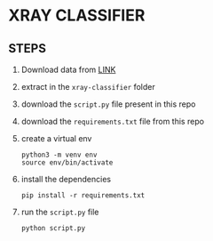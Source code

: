 # XRAY CLASSIFIER

## STEPS
1. Download data from [LINK](https://github.com/mltuts1998/xray_classifier/tree/main/input)
2. extract in the `xray-classifier` folder
5. download the `script.py` file present in this repo
6. download the `requirements.txt` file from this repo
6. create a virtual env
	```
	python3 -m venv env
	source env/bin/activate
	```
7. install the dependencies
	```
	pip install -r requirements.txt
	```
8. run the `script.py` file

	```
	python script.py
	```

